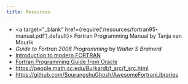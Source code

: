 ```yaml
---
title: Resources
---
```

- <a target="_blank"
href={require('/resources/fortran95-manual.pdf').default}>
Fortran Programming Manual by Tanja van Mourik</a>
- *Guide to Fortran 2008 Programming* by *Walter S Brainerd*
- [Introduction to modern FORTRAN](https://www-uxsup.csx.cam.ac.uk/courses/moved.Fortran/)
- [Fortran Programming Guide from Oracle](https://docs.oracle.com/cd/E19957-01/805-4940/)
- <https://people.math.sc.edu/Burkardt/f_src/f_src.html>
- <https://github.com/SourangshuGhosh/AwesomeFortranLibraries>
